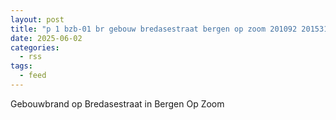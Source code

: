 ```yaml
---
layout: post
title: "p 1 bzb-01 br gebouw bredasestraat bergen op zoom 201092 201531 201543"
date: 2025-06-02
categories: 
  - rss
tags: 
  - feed
---
```


Gebouwbrand op Bredasestraat in Bergen Op Zoom
